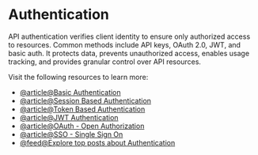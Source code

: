 # Authentication

API authentication verifies client identity to ensure only authorized access to resources. Common methods include API keys, OAuth 2.0, JWT, and basic auth. It protects data, prevents unauthorized access, enables usage tracking, and provides granular control over API resources.

Visit the following resources to learn more:

- [@article@Basic Authentication](https://roadmap.sh/guides/basic-authentication)
- [@article@Session Based Authentication](https://roadmap.sh/guides/session-based-authentication)
- [@article@Token Based Authentication](https://roadmap.sh/guides/token-authentication)
- [@article@JWT Authentication](https://roadmap.sh/guides/jwt-authentication)
- [@article@OAuth - Open Authorization](https://roadmap.sh/guides/oauth)
- [@article@SSO - Single Sign On](https://roadmap.sh/guides/sso)
- [@feed@Explore top posts about Authentication](https://app.daily.dev/tags/authentication?ref=roadmapsh)
